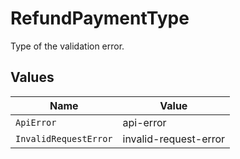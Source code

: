 # RefundPaymentType

Type of the validation error.


## Values

| Name                  | Value                 |
| --------------------- | --------------------- |
| `ApiError`            | api-error             |
| `InvalidRequestError` | invalid-request-error |